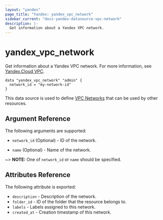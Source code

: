 ```yaml
---
layout: "yandex"
page_title: "Yandex: yandex_vpc_network"
sidebar_current: "docs-yandex-datasource-vpc-network"
description: |-
  Get information about a Yandex VPC network.
---
```


# yandex\_vpc\_network

Get information about a Yandex VPC network. For more information, see
[Yandex.Cloud VPC](https://cloud.yandex.com/docs/vpc/concepts/index).

```hcl
data "yandex_vpc_network" "admin" {
  network_id = "my-network-id"
}
```

This data source is used to define [VPC Networks] that can be used by other resources.

## Argument Reference

The following arguments are supported:

* `network_id` (Optional) - ID of the network.

* `name` (Optional) - Name of the network.

~> **NOTE:** One of `network_id` or `name` should be specified.

## Attributes Reference

The following attribute is exported:

* `description` - Description of the network.
* `folder_id` - ID of the folder that the resource belongs to.
* `labels` - Labels assigned to this network.
* `created_at` - Creation timestamp of this network.

[VPC Networks]: https://cloud.yandex.com/docs/vpc/concepts/network
